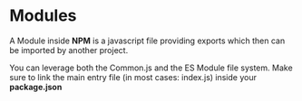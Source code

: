 # Modules
A Module inside **NPM** is a javascript file providing exports which then can be imported by another project.

You can leverage both the Common.js and the ES Module file system. 
Make sure to link the main entry file (in most cases: index.js) inside your **package.json**
